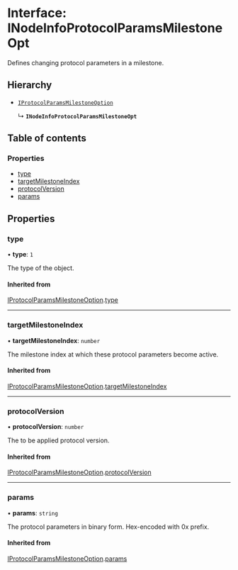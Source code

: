 # Interface: INodeInfoProtocolParamsMilestoneOpt

Defines changing protocol parameters in a milestone.

## Hierarchy

- [`IProtocolParamsMilestoneOption`](IProtocolParamsMilestoneOption.md)

  ↳ **`INodeInfoProtocolParamsMilestoneOpt`**

## Table of contents

### Properties

- [type](INodeInfoProtocolParamsMilestoneOpt.md#type)
- [targetMilestoneIndex](INodeInfoProtocolParamsMilestoneOpt.md#targetmilestoneindex)
- [protocolVersion](INodeInfoProtocolParamsMilestoneOpt.md#protocolversion)
- [params](INodeInfoProtocolParamsMilestoneOpt.md#params)

## Properties

### type

• **type**: ``1``

The type of the object.

#### Inherited from

[IProtocolParamsMilestoneOption](IProtocolParamsMilestoneOption.md).[type](IProtocolParamsMilestoneOption.md#type)

___

### targetMilestoneIndex

• **targetMilestoneIndex**: `number`

The milestone index at which these protocol parameters become active.

#### Inherited from

[IProtocolParamsMilestoneOption](IProtocolParamsMilestoneOption.md).[targetMilestoneIndex](IProtocolParamsMilestoneOption.md#targetmilestoneindex)

___

### protocolVersion

• **protocolVersion**: `number`

The to be applied protocol version.

#### Inherited from

[IProtocolParamsMilestoneOption](IProtocolParamsMilestoneOption.md).[protocolVersion](IProtocolParamsMilestoneOption.md#protocolversion)

___

### params

• **params**: `string`

The protocol parameters in binary form. Hex-encoded with 0x prefix.

#### Inherited from

[IProtocolParamsMilestoneOption](IProtocolParamsMilestoneOption.md).[params](IProtocolParamsMilestoneOption.md#params)
